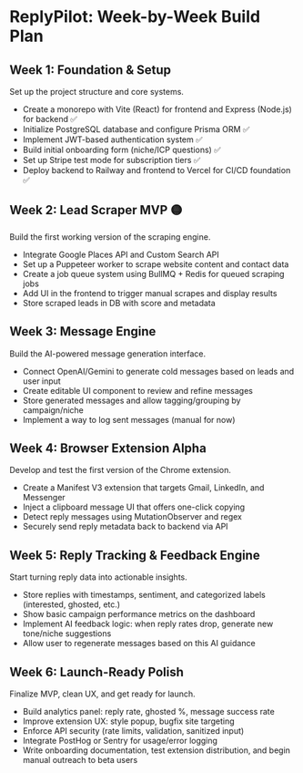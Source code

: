 # ReplyPilot: Week-by-Week Build Plan

## Week 1: Foundation & Setup
Set up the project structure and core systems.
- Create a monorepo with Vite (React) for frontend and Express (Node.js) for backend ✅
- Initialize PostgreSQL database and configure Prisma ORM ✅
- Implement JWT-based authentication system ✅
- Build initial onboarding form (niche/ICP questions) ✅
- Set up Stripe test mode for subscription tiers ✅
- Deploy backend to Railway and frontend to Vercel for CI/CD foundation ✅

## Week 2: Lead Scraper MVP 🟡
Build the first working version of the scraping engine.
- Integrate Google Places API and Custom Search API
- Set up a Puppeteer worker to scrape website content and contact data
- Create a job queue system using BullMQ + Redis for queued scraping jobs
- Add UI in the frontend to trigger manual scrapes and display results
- Store scraped leads in DB with score and metadata

## Week 3: Message Engine
Build the AI-powered message generation interface.
- Connect OpenAI/Gemini to generate cold messages based on leads and user input
- Create editable UI component to review and refine messages
- Store generated messages and allow tagging/grouping by campaign/niche
- Implement a way to log sent messages (manual for now)

## Week 4: Browser Extension Alpha
Develop and test the first version of the Chrome extension.
- Create a Manifest V3 extension that targets Gmail, LinkedIn, and Messenger
- Inject a clipboard message UI that offers one-click copying
- Detect reply messages using MutationObserver and regex
- Securely send reply metadata back to backend via API

## Week 5: Reply Tracking & Feedback Engine
Start turning reply data into actionable insights.
- Store replies with timestamps, sentiment, and categorized labels (interested, ghosted, etc.)
- Show basic campaign performance metrics on the dashboard
- Implement AI feedback logic: when reply rates drop, generate new tone/niche suggestions
- Allow user to regenerate messages based on this AI guidance

## Week 6: Launch-Ready Polish
Finalize MVP, clean UX, and get ready for launch.
- Build analytics panel: reply rate, ghosted %, message success rate
- Improve extension UX: style popup, bugfix site targeting
- Enforce API security (rate limits, validation, sanitized input)
- Integrate PostHog or Sentry for usage/error logging
- Write onboarding documentation, test extension distribution, and begin manual outreach to beta users

